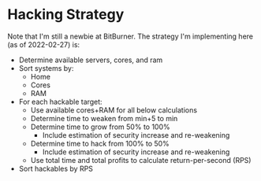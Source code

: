# Hacking Strategy

Note that I'm still a newbie at BitBurner. The strategy I'm implementing here (as of 2022-02-27) is:

- Determine available servers, cores, and ram
- Sort systems by:
  - Home
  - Cores
  - RAM
- For each hackable target:
  - Use available cores+RAM for all below calculations
  - Determine time to weaken from min+5 to min
  - Determine time to grow from 50% to 100%
    - Include estimation of security increase and re-weakening
  - Determine time to hack from 100% to 50%
    - Include estimation of security increase and re-weakening
  - Use total time and total profits to calculate return-per-second (RPS)
- Sort hackables by RPS
